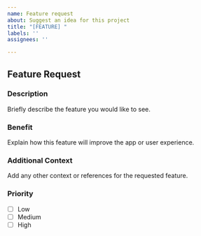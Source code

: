 ```yaml
---
name: Feature request
about: Suggest an idea for this project
title: "[FEATURE] "
labels: ''
assignees: ''

---
```


## Feature Request

### Description
Briefly describe the feature you would like to see.

### Benefit
Explain how this feature will improve the app or user experience.

### Additional Context
Add any other context or references for the requested feature.

### Priority
- [ ] Low
- [ ] Medium
- [ ] High